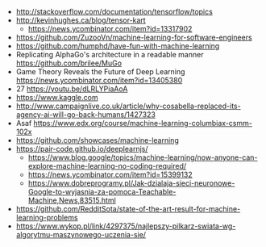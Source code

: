 - http://stackoverflow.com/documentation/tensorflow/topics
- http://kevinhughes.ca/blog/tensor-kart
  - https://news.ycombinator.com/item?id=13317902
- https://github.com/ZuzooVn/machine-learning-for-software-engineers
- https://github.com/humphd/have-fun-with-machine-learning
- Replicating AlphaGo's architecture in a readable manner https://github.com/brilee/MuGo
- Game Theory Reveals the Future of Deep Learning https://news.ycombinator.com/item?id=13405380
- 27 https://youtu.be/dLRLYPiaAoA
- https://www.kaggle.com
- http://www.campaignlive.co.uk/article/why-cosabella-replaced-its-agency-ai-will-go-back-humans/1427323
- Asaf https://www.edx.org/course/machine-learning-columbiax-csmm-102x
- https://github.com/showcases/machine-learning
- https://pair-code.github.io/deeplearnjs/
  - https://www.blog.google/topics/machine-learning/now-anyone-can-explore-machine-learning-no-coding-required/
  - https://news.ycombinator.com/item?id=15399132
  - https://www.dobreprogramy.pl/Jak-dzialaja-sieci-neuronowe-Google-to-wyjasnia-za-pomoca-Teachable-Machine,News,83515.html
- https://github.com/RedditSota/state-of-the-art-result-for-machine-learning-problems
- https://www.wykop.pl/link/4297375/najlepszy-pilkarz-swiata-wg-algorytmu-maszynowego-uczenia-sie/

